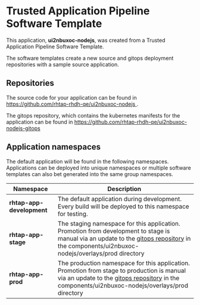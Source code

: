 # Trusted Application Pipeline Software Template

This application, **ui2nbuxoc-nodejs**, was created from a Trusted Application Pipeline Software Template.

The software templates create a new source and gitops deployment repositories with a sample source application. 

## Repositories

The source code for your application can be found in [https://github.com/rhtap-rhdh-qe/ui2nbuxoc-nodejs ](https://github.com/rhtap-rhdh-qe/ui2nbuxoc-nodejs ).
 
The gitops repository, which contains the kubernetes manifests for the application can be found in 
[https://github.com/rhtap-rhdh-qe/ui2nbuxoc-nodejs-gitops ](https://github.com/rhtap-rhdh-qe/ui2nbuxoc-nodejs-gitops ) 

## Application namespaces 

The default application will be found in the following namespaces. Applications can be deployed into unique namespaces or multiple software templates can also bet generated into the same group namespaces.  

|  Namespace   |  Description   |  
| -------- | -------- |   
| **rhtap-app-development** | The default application during development. Every build will be deployed to this namespace for testing. | 
| **rhtap-app-stage** | The staging namespace for this application. Promotion from development to stage is manual via an update to the [gitops repository](https://github.com/rhtap-rhdh-qe/ui2nbuxoc-nodejs-gitops ) in the components/ui2nbuxoc-nodejs/overlays/prod directory |  
| **rhtap-app-prod** | The production namespace for this application. Promotion from stage to production is manual via an update to the [gitops repository](https://github.com/rhtap-rhdh-qe/ui2nbuxoc-nodejs-gitops ) in the components/ui2nbuxoc-nodejs/overlays/prod directory | 